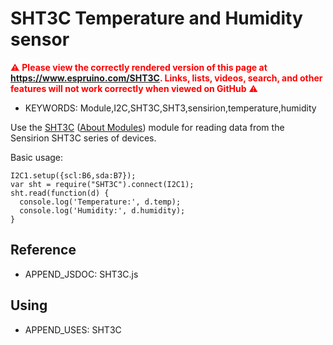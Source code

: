 <!--- Copyright (c) 2018 Gordon Williams, Pur3 Ltd. See the file LICENSE for copying permission. -->
SHT3C Temperature and Humidity sensor
======================================

<span style="color:red">:warning: **Please view the correctly rendered version of this page at https://www.espruino.com/SHT3C. Links, lists, videos, search, and other features will not work correctly when viewed on GitHub** :warning:</span>

* KEYWORDS: Module,I2C,SHT3C,SHT3,sensirion,temperature,humidity

Use the [SHT3C](/modules/SHT3C.js) ([About Modules](/Modules)) module for reading data from the Sensirion SHT3C series of devices.

Basic usage:

```
I2C1.setup({scl:B6,sda:B7});
var sht = require("SHT3C").connect(I2C1);
sht.read(function(d) {
  console.log('Temperature:', d.temp);
  console.log('Humidity:', d.humidity);
}
```

Reference
--------------

* APPEND_JSDOC: SHT3C.js


Using
-----

* APPEND_USES: SHT3C
